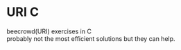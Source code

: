# URI C
beecrowd(URI) exercises in C <br>
probably not the most efficient solutions but they can help.
